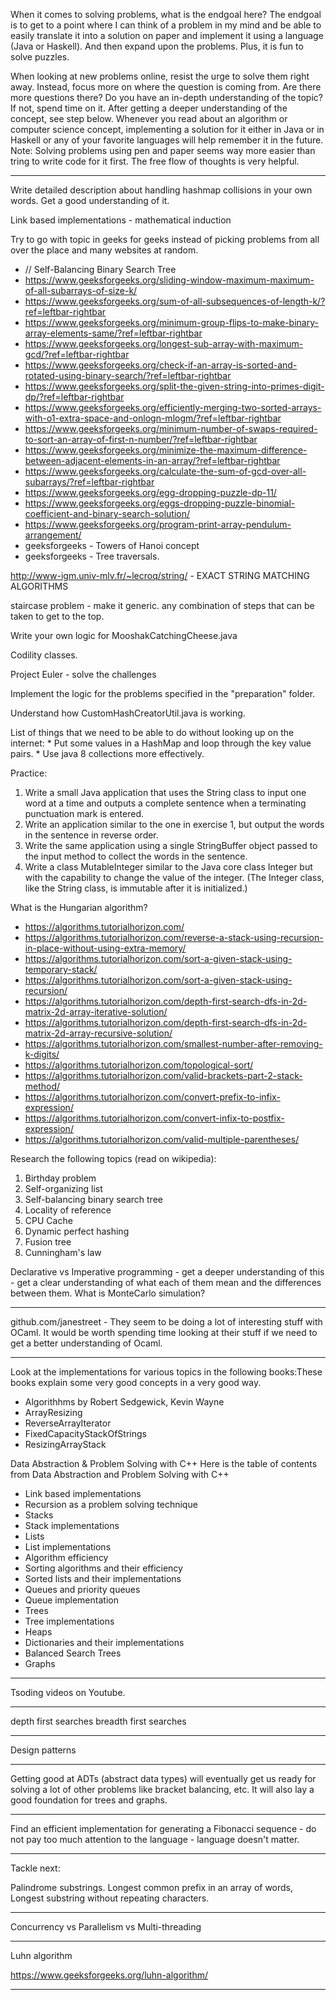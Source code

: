 When it comes to solving problems, what is the endgoal here? 
The endgoal is to get to a point where I can think of a problem in my mind and be able to easily translate it into a solution on paper and implement it using a language (Java or Haskell). And then expand upon the problems. Plus, it is fun to solve puzzles.

When looking at new problems online, resist the urge to solve them right away. Instead, focus more on where the question is coming from. Are there more questions there? Do you have an in-depth understanding of the topic? If not, spend time on it. 
After getting a deeper understanding of the concept, see step below.
Whenever you read about an algorithm or computer science concept, implementing a solution for it either in Java or in Haskell or any of your favorite languages will help remember it in the future.
Note: Solving problems using pen and paper seems way more easier than tring to write code for it first. The free flow of thoughts is very helpful.

----------------------

Write detailed description about handling hashmap collisions in your own words. Get a good understanding of it.

Link based implementations - mathematical induction

Try to go with topic in geeks for geeks instead of picking problems from all over the place and many websites at random.

- // Self-Balancing Binary Search Tree
- https://www.geeksforgeeks.org/sliding-window-maximum-maximum-of-all-subarrays-of-size-k/
- https://www.geeksforgeeks.org/sum-of-all-subsequences-of-length-k/?ref=leftbar-rightbar
- https://www.geeksforgeeks.org/minimum-group-flips-to-make-binary-array-elements-same/?ref=leftbar-rightbar
- https://www.geeksforgeeks.org/longest-sub-array-with-maximum-gcd/?ref=leftbar-rightbar
- https://www.geeksforgeeks.org/check-if-an-array-is-sorted-and-rotated-using-binary-search/?ref=leftbar-rightbar
- https://www.geeksforgeeks.org/split-the-given-string-into-primes-digit-dp/?ref=leftbar-rightbar
- https://www.geeksforgeeks.org/efficiently-merging-two-sorted-arrays-with-o1-extra-space-and-onlogn-mlogm/?ref=leftbar-rightbar
- https://www.geeksforgeeks.org/minimum-number-of-swaps-required-to-sort-an-array-of-first-n-number/?ref=leftbar-rightbar
- https://www.geeksforgeeks.org/minimize-the-maximum-difference-between-adjacent-elements-in-an-array/?ref=leftbar-rightbar
- https://www.geeksforgeeks.org/calculate-the-sum-of-gcd-over-all-subarrays/?ref=leftbar-rightbar
- https://www.geeksforgeeks.org/egg-dropping-puzzle-dp-11/
- https://www.geeksforgeeks.org/eggs-dropping-puzzle-binomial-coefficient-and-binary-search-solution/
- https://www.geeksforgeeks.org/program-print-array-pendulum-arrangement/
- geeksforgeeks - Towers of Hanoi concept
- geeksforgeeks - Tree traversals.

http://www-igm.univ-mlv.fr/~lecroq/string/ - EXACT STRING MATCHING ALGORITHMS

staircase problem - make it generic. any combination of steps that can be taken to get to the top.

Write your own logic for MooshakCatchingCheese.java

Codility classes.

Project Euler - solve the challenges

Implement the logic for the problems specified in the "preparation" folder.

Understand how CustomHashCreatorUtil.java is working.

List of things that we need to be able to do without looking up on the internet:
	* Put some values in a HashMap and loop through the key value pairs.
	* Use java 8 collections more effectively.
	
Practice:
1. Write a small Java application that uses the String class to input one word at a time and
outputs a complete sentence when a terminating punctuation mark is entered.
2. Write an application similar to the one in exercise 1, but output the words in the sentence in
reverse order.
3. Write the same application using a single StringBuffer object passed to the input
method to collect the words in the sentence.
4. Write a class MutableInteger similar to the Java core class Integer but with the
capability to change the value of the integer. (The Integer class, like the String class, is
immutable after it is initialized.)

What is the Hungarian algorithm?

- https://algorithms.tutorialhorizon.com/
- https://algorithms.tutorialhorizon.com/reverse-a-stack-using-recursion-in-place-without-using-extra-memory/
- https://algorithms.tutorialhorizon.com/sort-a-given-stack-using-temporary-stack/
- https://algorithms.tutorialhorizon.com/sort-a-given-stack-using-recursion/
- https://algorithms.tutorialhorizon.com/depth-first-search-dfs-in-2d-matrix-2d-array-iterative-solution/
- https://algorithms.tutorialhorizon.com/depth-first-search-dfs-in-2d-matrix-2d-array-recursive-solution/
- https://algorithms.tutorialhorizon.com/smallest-number-after-removing-k-digits/
- https://algorithms.tutorialhorizon.com/topological-sort/
- https://algorithms.tutorialhorizon.com/valid-brackets-part-2-stack-method/
- https://algorithms.tutorialhorizon.com/convert-prefix-to-infix-expression/
- https://algorithms.tutorialhorizon.com/convert-infix-to-postfix-expression/
- https://algorithms.tutorialhorizon.com/valid-multiple-parentheses/

Research the following topics (read on wikipedia):
1. Birthday problem
2. Self-organizing list
3. Self-balancing binary search tree
4. Locality of reference
5. CPU Cache
6. Dynamic perfect hashing
7. Fusion tree
8. Cunningham's law

Declarative vs Imperative programming - get a deeper understanding of this - get a clear understanding of what each of them mean and the differences between them.
What is MonteCarlo simulation?

----------------------

github.com/janestreet - They seem to be doing a lot of interesting stuff with OCaml. It would be worth spending time looking at their stuff if we need to get a better understanding of Ocaml.

----------------------

Look at the implementations for various topics in the following books:These books explain some very good concepts in a very good way.

- Algorithhms by Robert Sedgewick, Kevin Wayne
- ArrayResizing
- ReverseArrayIterator
- FixedCapacityStackOfStrings
- ResizingArrayStack

Data Abstraction & Problem Solving with C++
Here is the table of contents from Data Abstraction and Problem Solving with C++
-  Link based implementations
-  Recursion as a problem solving technique
-  Stacks
-  Stack implementations
-  Lists
-  List implementations
- Algorithm efficiency
- Sorting algorithms and their efficiency
- Sorted lists and their implementations
- Queues and priority queues
- Queue implementation
- Trees
- Tree implementations
- Heaps
- Dictionaries and their implementations
- Balanced Search Trees
- Graphs

----------------------

Tsoding videos on Youtube.

----------------------

depth first searches
breadth first searches

----------------------

Design patterns

----------------------

Getting good at ADTs (abstract data types) will eventually get us ready for solving a lot of other problems like bracket balancing, etc. It will also lay a good foundation for trees and graphs.

----------------------

Find an efficient implementation for generating a Fibonacci sequence - do not pay too much attention to the language - language doesn't matter.

----------------------

Tackle next:

Palindrome substrings.
Longest common prefix in an array of words,
Longest substring without repeating characters.

----------------------

Concurrency vs Parallelism vs Multi-threading

----------------------

Luhn algorithm

https://www.geeksforgeeks.org/luhn-algorithm/

----------------------
